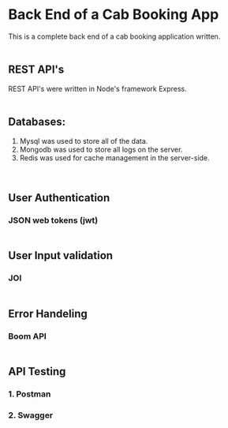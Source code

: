 # Back End of a Cab Booking App

This is a complete back end of a cab booking application written.<br /><br />

## REST API's
REST API's were written in Node's framework Express.<br /><br />

## Databases: <br />
1. Mysql was used to store all of the data.<br />
2. Mongodb was used to store all logs on the server.<br />
3. Redis was used for cache management in the server-side.<br />
<br />

## User Authentication<br />
### JSON web tokens (jwt) <br /><br />

## User Input validation<br />
### JOI<br /><br />

## Error Handeling<br /> 
### Boom API<br /><br />

## API Testing <br />
### 1. Postman<br />
### 2. Swagger
